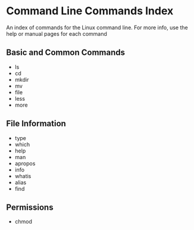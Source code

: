 # Command Line Commands Index

An index of commands for the Linux command line. For more info, use the help or manual pages for each command

## Basic and Common Commands

- ls
- cd
- mkdir
- mv
- file
- less
- more

## File Information

- type
- which
- help
- man
- apropos
- info
- whatis
- alias
- find

## Permissions

- chmod

